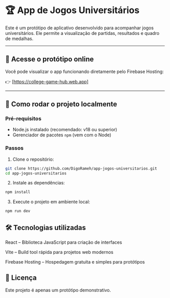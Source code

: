 # 🏆 App de Jogos Universitários

Este é um protótipo de aplicativo desenvolvido para acompanhar jogos universitários. Ele permite a visualização de partidas, resultados e quadro de medalhas.

---

## 🔗 Acesse o protótipo online

Você pode visualizar o app funcionando diretamente pelo Firebase Hosting:

👉 [https://college-game-hub.web.app]

---

## 🚀 Como rodar o projeto localmente

### Pré-requisitos

- Node.js instalado (recomendado: v18 ou superior)
- Gerenciador de pacotes `npm` (vem com o Node)

### Passos

1. Clone o repositório:
```bash
git clone https://github.com/DigoRameh/app-jogos-universitarios.git
cd app-jogos-universitarios
```

2. Instale as dependências:
```bash
npm install
```

3. Execute o projeto em ambiente local:
```bash
npm run dev
```

## 🛠️ Tecnologias utilizadas
React – Biblioteca JavaScript para criação de interfaces

Vite – Build tool rápida para projetos web modernos

Firebase Hosting – Hospedagem gratuita e simples para protótipos

## 📄 Licença
Este projeto é apenas um protótipo demonstrativo.
